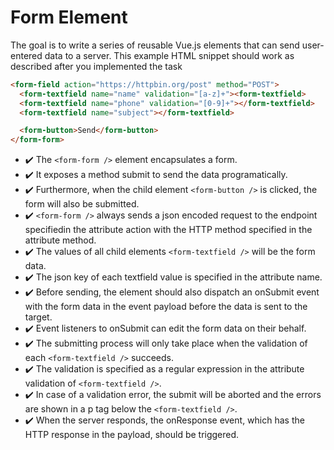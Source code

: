 # Form Element

The goal is to write a series of reusable Vue.js elements that can send user-entered data to a server.
This example HTML snippet should work as described after you implemented the task

```html
<form-field action="https://httpbin.org/post" method="POST">
  <form-textfield name="name" validation="[a-z]+"><form-textfield>
  <form-textfield name="phone" validation="[0-9]+"></form-textfield>
  <form-textfield name="subject"></form-textfield>

  <form-button>Send</form-button>
</form-form>
```

- ✔️ The `<form-form />` element encapsulates a form.
- ✔️ It exposes a method submit to send the data programatically.
- ✔️ Furthermore, when the child element `<form-button />` is clicked, the form will also be submitted.
- ✔️ `<form-form />` always sends a json encoded request to the endpoint specifiedin the attribute action with the HTTP method specified in the attribute method.
- ✔️ The values of all child elements `<form-textfield />` will be the form data.
- ✔️ The json key of each textfield value is specified in the attribute name.
- ✔️ Before sending, the element should also dispatch an onSubmit event with the form data in the event payload before the data is sent to the target.
- ✔️ Event listeners to onSubmit can edit the form data on their behalf.
- ✔️ The submitting process will only take place when the validation of each `<form-textfield />` succeeds.
- ✔️ The validation is specified as a regular expression in the attribute validation of `<form-textfield />`.
- ✔️ In case of a validation error, the submit will be aborted and the errors are shown in a p tag below the `<form-textfield />`.
- ✔️ When the server responds, the onResponse event, which has the HTTP response in the payload, should be triggered.

